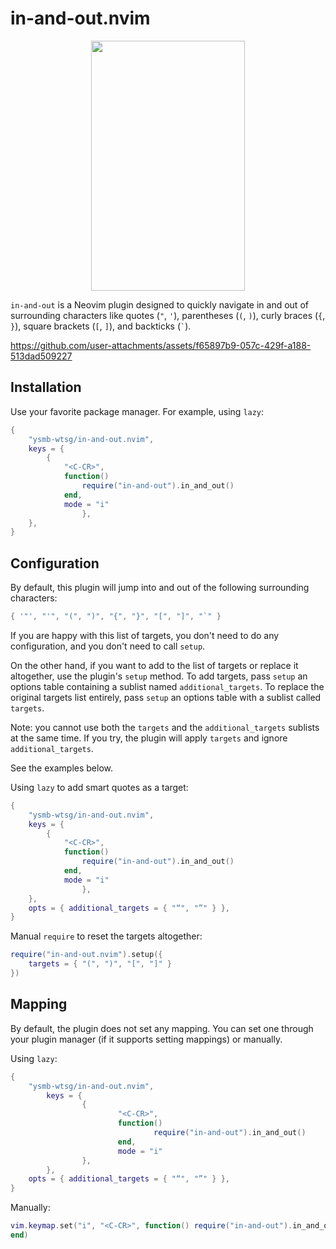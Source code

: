 # in-and-out.nvim

<p align="center">
  <img src="https://github.com/ysmb-wtsg/in-and-out.nvim/assets/85178719/cdfa26ec-6302-4413-b586-781ece8e99c0" width="70%" height="400px" object-fit="cover">
</p>

`in-and-out` is a Neovim plugin designed to quickly navigate in and out of surrounding characters like quotes (`"`, `'`), parentheses (`(`, `)`), curly braces (`{`, `}`), square brackets (`[`, `]`), and backticks (<code>`</code>).

https://github.com/user-attachments/assets/f65897b9-057c-429f-a188-513dad509227

## Installation

Use your favorite package manager. For example, using `lazy`:

```lua
{
	"ysmb-wtsg/in-and-out.nvim",
	keys = {
		{
			"<C-CR>",
			function()
				require("in-and-out").in_and_out()
			end,
			mode = "i"
                },
	},
}
```

## Configuration

By default, this plugin will jump into and out of the following surrounding characters:

```lua
{ '"', "'", "(", ")", "{", "}", "[", "]", "`" }
```

If you are happy with this list of targets, you don't need to do any configuration, and you don't need to call `setup`.

On the other hand, if you want to add to the list of targets or replace it altogether, use the plugin's `setup` method. To add targets, pass `setup` an options table containing a sublist named `additional_targets`. To replace the original targets list entirely, pass `setup` an options table with a sublist called `targets`.

Note: you cannot use both the `targets` and the `additional_targets` sublists at the same time. If you try, the plugin will apply `targets` and ignore `additional_targets`.

See the examples below.

Using `lazy` to add smart quotes as a target:

```lua
{
	"ysmb-wtsg/in-and-out.nvim",
	keys = {
		{
			"<C-CR>",
			function()
				require("in-and-out").in_and_out()
			end,
			mode = "i"
                },
	},
	opts = { additional_targets = { "“", "”" } },
}
```

Manual `require` to reset the targets altogether:

```lua
require("in-and-out.nvim").setup({
	targets = { "(", ")", "[", "]" }
})
```

## Mapping

By default, the plugin does not set any mapping. You can set one through your plugin manager (if it supports setting mappings) or manually.

Using `lazy`:

```lua
{
	"ysmb-wtsg/in-and-out.nvim",
        keys = {
                {
                        "<C-CR>",
                        function()
                                require("in-and-out").in_and_out()
                        end,
                        mode = "i"
                },
        },
	opts = { additional_targets = { "“", "”" } },
}
```

Manually:

```lua
vim.keymap.set("i", "<C-CR>", function() require("in-and-out").in_and_out()
end)
```
